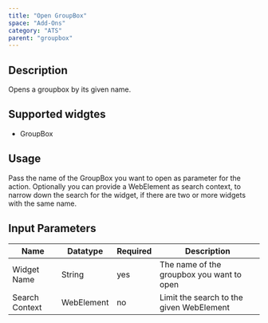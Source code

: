 ```yaml
---
title: "Open GroupBox"
space: "Add-Ons"
category: "ATS"
parent: "groupbox"
---
```


## Description

Opens a groupbox by its given name.

## Supported widgtes

 + GroupBox

## Usage

Pass the name of the GroupBox you want to open as parameter for the action.
Optionally you can provide a WebElement as search context, to narrow down the search for the widget, if there are two or more widgets with the same name.

## Input Parameters

Name | Datatype | Required | Description
--- | --- | --- | ---
Widget Name | String | yes | The name of the groupbox you want to open
Search Context | WebElement | no | Limit the search to the given WebElement
